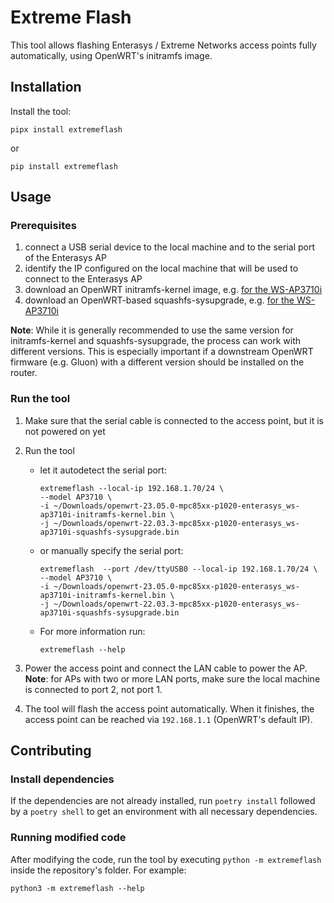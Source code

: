 # Extreme Flash

This tool allows flashing Enterasys / Extreme Networks access points fully automatically, using OpenWRT's initramfs image.

## Installation

Install the tool:

```commandline
pipx install extremeflash
```

or

```commandline
pip install extremeflash
```

## Usage

### Prerequisites

1. connect a USB serial device to the local machine and to the serial port of the Enterasys AP
2. identify the IP configured on the local machine that will be used to connect to the Enterasys AP
3. download an OpenWRT initramfs-kernel image, e.g. [for the WS-AP3710i](https://openwrt.org/toh/enterasys/ws-ap3710i#installation)
4. download an OpenWRT-based squashfs-sysupgrade, e.g. [for the WS-AP3710i](https://openwrt.org/toh/enterasys/ws-ap3710i#installation)

**Note**: While it is generally recommended to use the same version for initramfs-kernel and squashfs-sysupgrade, the process
can work with different versions. This is especially important if a downstream OpenWRT firmware (e.g. Gluon) with a different
version should be installed on the router.

### Run the tool

1. Make sure that the serial cable is connected to the access point, but it is not powered on yet

1. Run the tool
    * let it autodetect the serial port:

       ```commandline
       extremeflash --local-ip 192.168.1.70/24 \
       --model AP3710 \
       -i ~/Downloads/openwrt-23.05.0-mpc85xx-p1020-enterasys_ws-ap3710i-initramfs-kernel.bin \
       -j ~/Downloads/openwrt-22.03.3-mpc85xx-p1020-enterasys_ws-ap3710i-squashfs-sysupgrade.bin
       ```

    * or manually specify the serial port:

       ```commandline
       extremeflash  --port /dev/ttyUSB0 --local-ip 192.168.1.70/24 \
       --model AP3710 \
       -i ~/Downloads/openwrt-23.05.0-mpc85xx-p1020-enterasys_ws-ap3710i-initramfs-kernel.bin \
       -j ~/Downloads/openwrt-22.03.3-mpc85xx-p1020-enterasys_ws-ap3710i-squashfs-sysupgrade.bin
       ```

    * For more information run:

       ```commandline
       extremeflash --help
       ```

1. Power the access point and connect the LAN cable to power the AP.\
   **Note**: for APs with two or more LAN ports, make sure the local machine is connected to port 2, not port 1.

1. The tool will flash the access point automatically. When it finishes, the access point
   can be reached via `192.168.1.1` (OpenWRT's default IP).

## Contributing

### Install dependencies

If the dependencies are not already installed, run `poetry install` followed by a `poetry shell` to get an environment with all necessary dependencies.

### Running modified code

After modifying the code, run the tool by executing `python -m extremeflash` inside the repository's folder. For example:

```commandline
python3 -m extremeflash --help
```
